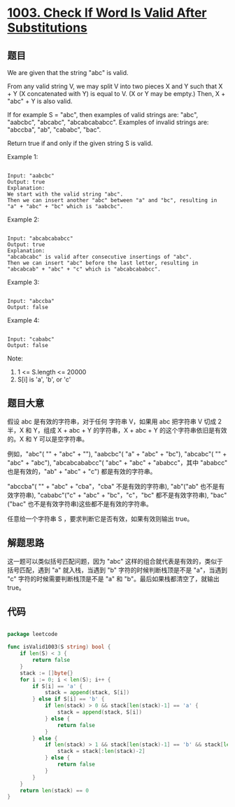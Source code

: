 # [1003. Check If Word Is Valid After Substitutions](https://leetcode.com/problems/check-if-word-is-valid-after-substitutions/)

## 题目

We are given that the string "abc" is valid.

From any valid string V, we may split V into two pieces X and Y such that X + Y (X concatenated with Y) is equal to V.  (X or Y may be empty.)  Then, X + "abc" + Y is also valid.

If for example S = "abc", then examples of valid strings are: "abc", "aabcbc", "abcabc", "abcabcababcc".  Examples of invalid strings are: "abccba", "ab", "cababc", "bac".

Return true if and only if the given string S is valid.

 

Example 1:

```

Input: "aabcbc"
Output: true
Explanation: 
We start with the valid string "abc".
Then we can insert another "abc" between "a" and "bc", resulting in "a" + "abc" + "bc" which is "aabcbc".

```

Example 2:

```

Input: "abcabcababcc"
Output: true
Explanation: 
"abcabcabc" is valid after consecutive insertings of "abc".
Then we can insert "abc" before the last letter, resulting in "abcabcab" + "abc" + "c" which is "abcabcababcc".

```

Example 3:

```

Input: "abccba"
Output: false

```

Example 4:

```

Input: "cababc"
Output: false

```

Note:

1. 1 <= S.length <= 20000
2. S[i] is 'a', 'b', or 'c'

## 题目大意

假设 abc 是有效的字符串，对于任何 字符串 V，如果用 abc 把字符串 V 切成 2 半，X 和 Y，组成 X + abc + Y 的字符串，X + abc + Y 的这个字符串依旧是有效的。X 和 Y 可以是空字符串。

例如，"abc"( "" + "abc" + ""), "aabcbc"( "a" + "abc" + "bc"), "abcabc"( "" + "abc" + "abc"), "abcabcababcc"( "abc" + "abc" + "ababcc"，其中 "ababcc" 也是有效的，"ab" + "abc" + "c") 都是有效的字符串。

"abccba"( "" + "abc" + "cba"，"cba" 不是有效的字符串), "ab"("ab" 也不是有效字符串), "cababc"("c" + "abc" + "bc"，"c"，"bc" 都不是有效字符串), "bac" ("bac" 也不是有效字符串)这些都不是有效的字符串。

任意给一个字符串 S ，要求判断它是否有效，如果有效则输出 true。

## 解题思路

这一题可以类似括号匹配问题，因为 "abc" 这样的组合就代表是有效的，类似于括号匹配，遇到 "a" 就入栈，当遇到 "b" 字符的时候判断栈顶是不是 "a"，当遇到 "c" 字符的时候需要判断栈顶是不是 "a" 和 "b"。最后如果栈都清空了，就输出 true。

## 代码

```go

package leetcode

func isValid1003(S string) bool {
	if len(S) < 3 {
		return false
	}
	stack := []byte{}
	for i := 0; i < len(S); i++ {
		if S[i] == 'a' {
			stack = append(stack, S[i])
		} else if S[i] == 'b' {
			if len(stack) > 0 && stack[len(stack)-1] == 'a' {
				stack = append(stack, S[i])
			} else {
				return false
			}
		} else {
			if len(stack) > 1 && stack[len(stack)-1] == 'b' && stack[len(stack)-2] == 'a' {
				stack = stack[:len(stack)-2]
			} else {
				return false
			}
		}
	}
	return len(stack) == 0
}

```